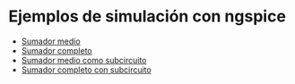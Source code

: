 # Ejemplos de simulación con ngspice

* [Sumador medio](./halfadder)
* [Sumador completo](./fulladder)
* [Sumador medio como subcircuito](./halfadder_subcircuit)
* [Sumador completo con subcircuito](./fulladder_subcircuit/)
